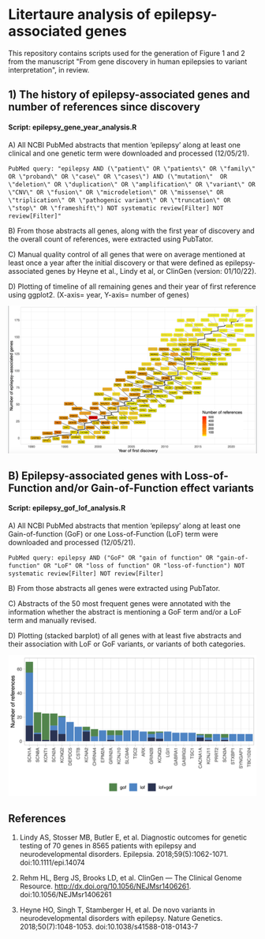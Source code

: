 # Litertaure analysis of epilepsy-associated genes

This repository contains scripts used for the generation of Figure 1 and 2 from the manuscript "From gene discovery in human epilepsies to variant interpretation", in review.

## 1) The history of epilepsy-associated genes and number of references since discovery

#### Script: epilepsy_gene_year_analysis.R

A) All NCBI PubMed abstracts that mention ‘epilepsy’ along at least one clinical and one genetic term were downloaded and processed (12/05/21).

```
PubMed query: "epilepsy AND (\"patient\" OR \"patients\" OR \"family\" OR \"proband\" OR \"case\" OR \"cases\") AND (\"mutation\"  OR \"deletion\" OR \"duplication\" OR \"amplification\" OR \"variant\" OR \"CNV\" OR \"fusion\" OR \"microdeletion\" OR \"missense\" OR \"triplication\" OR \"pathogenic variant\" OR \"truncation\" OR \"stop\" OR \"frameshift\") NOT systematic review[Filter] NOT review[Filter]"
```

B) From those abstracts all genes, along with the first year of discovery and the overall count of references, were extracted using PubTator.

C) Manual quality control of all genes that were on average mentioned at least once a year after the initial discovery or that were defined as epilepsy-associated genes by Heyne et al., Lindy et al, or ClinGen (version: 01/10/22).

D) Plotting of timeline of all remaining genes and their year of first reference using ggplot2. (X-axis= year, Y-axis= number of genes)

![Figure 1](/data_gene_year_analysis/screenshot_fig1.png)

## B) Epilepsy-associated genes with Loss-of-Function and/or Gain-of-Function effect variants

#### Script: epilepsy_gof_lof_analysis.R

A) All  NCBI PubMed abstracts that mention ‘epilepsy’ along at least one Gain-of-function (GoF) or one Loss-of-Function (LoF) term were downloaded and processed (12/05/21).

```
PubMed query: epilepsy AND ("GoF" OR "gain of function" OR "gain-of-function" OR "LoF" OR "loss of function" OR "loss-of-function") NOT systematic review[Filter] NOT review[Filter]
```

B) From those abstracts all genes were extracted using PubTator.

C) Abstracts of the 50 most frequent genes were annotated with the information whether the abstract is mentioning a GoF term and/or a LoF term and manually revised. 

D) Plotting (stacked barplot) of all genes with at least five abstracts and their association with LoF or GoF variants, or variants of both categories.

![Figure 2](/data_gof_lof_analysis/screenshot_fig2.png)

## References

1. 	Lindy AS, Stosser MB, Butler E, et al. Diagnostic outcomes for genetic testing of 70 genes in 8565 patients with epilepsy and neurodevelopmental disorders. Epilepsia. 2018;59(5):1062-1071. doi:10.1111/epi.14074

2. 	Rehm HL, Berg JS, Brooks LD, et al. ClinGen — The Clinical Genome Resource. http://dx.doi.org/10.1056/NEJMsr1406261. doi:10.1056/NEJMsr1406261

3. 	Heyne HO, Singh T, Stamberger H, et al. De novo variants in neurodevelopmental disorders with epilepsy. Nature Genetics. 2018;50(7):1048-1053. doi:10.1038/s41588-018-0143-7







